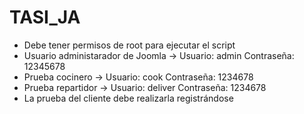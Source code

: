 # TASI_JA
* Debe tener permisos de root para ejecutar el script
* Usuario administarador de Joomla -> Usuario: admin Contraseña: 12345678
* Prueba cocinero -> Usuario: cook Contraseña: 1234678
* Prueba repartidor -> Usuario: deliver Contraseña: 1234678
* La prueba del cliente debe realizarla registrándose
